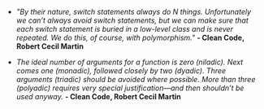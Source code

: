 - _"By their nature, switch statements always do N things. Unfortunately we can’t always avoid switch statements, but we can make sure that each switch
statement is buried in a low-level class and is never repeated. We do this, of course, with
polymorphism."_ **- Clean Code, Robert Cecil Martin**

- _The ideal number of arguments for a function is
zero (niladic). Next comes one (monadic), followed
closely by two (dyadic). Three arguments (triadic)
should be avoided where possible. More than three
(polyadic) requires very special justification—and
then shouldn’t be used anyway._ **- Clean Code, Robert Cecil Martin**

